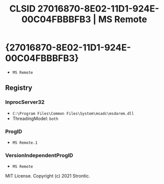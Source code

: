 ﻿---
title: "CLSID 27016870-8E02-11D1-924E-00C04FBBBFB3 | MS Remote"
excerpt: What is COM-Object CLSID 27016870-8E02-11D1-924E-00C04FBBBFB3?
---

# {27016870-8E02-11D1-924E-00C04FBBBFB3}

* `MS Remote`

## Registry


### InprocServer32

* `C:\Program Files\Common Files\System\msadc\msdarem.dll`
* ThreadingModel: `both`

### ProgID

* `MS Remote.1`

### VersionIndependentProgID

* `MS Remote`

MIT License. Copyright (c) 2021 Strontic.


